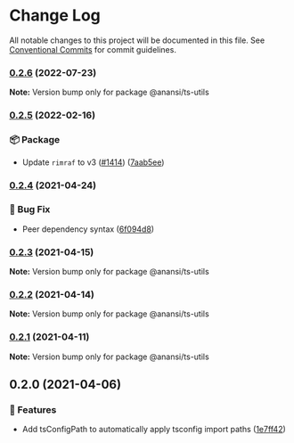 # Change Log

All notable changes to this project will be documented in this file.
See [Conventional Commits](https://conventionalcommits.org) for commit guidelines.

### [0.2.6](https://github.com/ntucker/anansi/compare/@anansi/ts-utils@0.2.5...@anansi/ts-utils@0.2.6) (2022-07-23)

**Note:** Version bump only for package @anansi/ts-utils

### [0.2.5](https://github.com/ntucker/anansi/compare/@anansi/ts-utils@0.2.4...@anansi/ts-utils@0.2.5) (2022-02-16)

### 📦 Package

* Update `rimraf` to v3 ([#1414](https://github.com/ntucker/anansi/issues/1414)) ([7aab5ee](https://github.com/ntucker/anansi/commit/7aab5eecef0249e45158df7430102be081d5fcdf))

### [0.2.4](https://github.com/ntucker/anansi/compare/@anansi/ts-utils@0.2.3...@anansi/ts-utils@0.2.4) (2021-04-24)

### 🐛 Bug Fix

* Peer dependency syntax ([6f094d8](https://github.com/ntucker/anansi/commit/6f094d82efaf3391b1f04b193ecfb16490752376))

### [0.2.3](https://github.com/ntucker/anansi/compare/@anansi/ts-utils@0.2.2...@anansi/ts-utils@0.2.3) (2021-04-15)

**Note:** Version bump only for package @anansi/ts-utils

### [0.2.2](https://github.com/ntucker/anansi/compare/@anansi/ts-utils@0.2.1...@anansi/ts-utils@0.2.2) (2021-04-14)

**Note:** Version bump only for package @anansi/ts-utils

### [0.2.1](https://github.com/ntucker/anansi/compare/@anansi/ts-utils@0.2.0...@anansi/ts-utils@0.2.1) (2021-04-11)

**Note:** Version bump only for package @anansi/ts-utils

## 0.2.0 (2021-04-06)

### 🚀 Features

* Add tsConfigPath to automatically apply tsconfig import paths ([1e7ff42](https://github.com/ntucker/anansi/commit/1e7ff42ac9696796fc8d193df690621d67c0bb8d))
